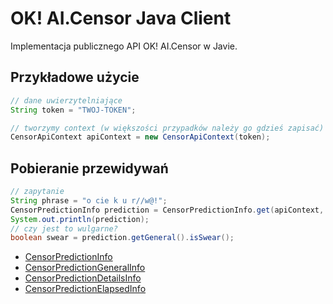 # OK! AI.Censor Java Client
Implementacja publicznego API OK! AI.Censor w Javie.

## Przykładowe użycie
```java
// dane uwierzytelniające
String token = "TWOJ-TOKEN";

// tworzymy context (w większości przypadków należy go gdzieś zapisać)
CensorApiContext apiContext = new CensorApiContext(token);
```

## Pobieranie przewidywań
```java
// zapytanie
String phrase = "o cie k u r//w@!";
CensorPredictionInfo prediction = CensorPredictionInfo.get(apiContext, phrase);
System.out.println(prediction);
// czy jest to wulgarne?
boolean swear = prediction.getGeneral().isSwear();
```

- [CensorPredictionInfo](https://github.com/OkaeriPoland/ai-censor-java-client/blob/master/src/main/java/eu/okaeri/aicensor/client/info/CensorPredictionInfo.java)
- [CensorPredictionGeneralInfo](https://github.com/OkaeriPoland/ai-censor-java-client/blob/master/src/main/java/eu/okaeri/aicensor/client/info/CensorPredictionGeneralInfo.java)
- [CensorPredictionDetailsInfo](https://github.com/OkaeriPoland/ai-censor-java-client/blob/master/src/main/java/eu/okaeri/aicensor/client/info/CensorPredictionDetailsInfo.java)
- [CensorPredictionElapsedInfo](https://github.com/OkaeriPoland/ai-censor-java-client/blob/master/src/main/java/eu/okaeri/aicensor/client/info/CensorPredictionElapsedInfo.java)
